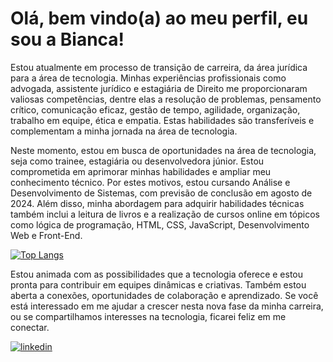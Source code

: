# Olá, bem vindo(a) ao meu perfil, eu sou a Bianca!

Estou atualmente em processo de transição de carreira, da área jurídica para a área de tecnologia. Minhas experiências profissionais como advogada, assistente jurídico e estagiária de Direito me proporcionaram valiosas competências, dentre elas a resolução de problemas, pensamento crítico, comunicação eficaz, gestão de tempo, agilidade, organização, trabalho em equipe, ética e empatia. Estas habilidades são transferíveis e complementam a minha jornada na área de tecnologia.

Neste momento, estou em busca de oportunidades na área de tecnologia, seja como trainee, estagiária ou desenvolvedora júnior. Estou comprometida em aprimorar minhas habilidades e ampliar meu conhecimento técnico. Por estes motivos, estou cursando Análise e Desenvolvimento de Sistemas, com previsão de conclusão em agosto de 2024. Além disso, minha abordagem para adquirir habilidades técnicas também inclui a leitura de livros e a realização de cursos online em tópicos como lógica de programação, HTML, CSS, JavaScript, Desenvolvimento Web e Front-End.

[![Top Langs](https://github-readme-stats.vercel.app/api/top-langs/?username=hsoaresbianca)](https://github.com/hsoaresbianca/github-readme-stats)

Estou animada com as possibilidades que a tecnologia oferece e estou pronta para contribuir em equipes dinâmicas e criativas. Também estou aberta a conexões, oportunidades de colaboração e aprendizado. Se você está interessado em me ajudar a crescer nesta nova fase da minha carreira, ou se compartilhamos interesses na tecnologia, ficarei feliz em me conectar.

[![linkedin](https://img.shields.io/badge/linkedin-0A66C2?style=for-the-badge&logo=linkedin&logoColor=white)](https://www.linkedin.com/in/hsoaresbianca/)
